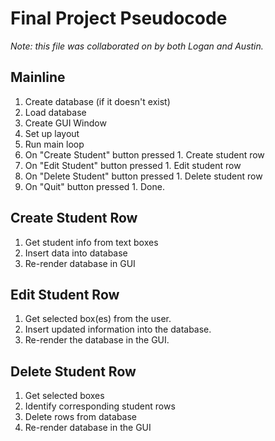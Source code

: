 # Final Project Pseudocode

*Note: this file was collaborated on by both Logan and Austin.*

## Mainline

1. Create database (if it doesn't exist)
1. Load database
1. Create GUI Window
1. Set up layout
1. Run main loop
  1. On "Create Student" button pressed
    1. Create student row
  1. On "Edit Student" button pressed
    1. Edit student row
  1. On "Delete Student" button pressed
    1. Delete student row
  1. On "Quit" button pressed
    1. Done.

## Create Student Row

1. Get student info from text boxes
1. Insert data into database
1. Re-render database in GUI

## Edit Student Row

1. Get selected box(es) from the user.
1. Insert updated information into the database.
1. Re-render the database in the GUI.

## Delete Student Row

1. Get selected boxes
1. Identify corresponding student rows
1. Delete rows from database
1. Re-render database in the GUI
